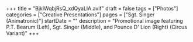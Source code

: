 +++
title = "BjklWqbjRsQ_xdQyaLlA.avif"
draft = false
tags = ["Photos"]
categories = ["Creative Presentations"]
pages = ["Sgt. Singer (Animatronic)"]
startDate = ""
description = "Promotional image featuring P.T. Bearum (Left), Sgt. Singer (Middle), and Pounce D' Lion (Right) (Circus Variant)"
+++
